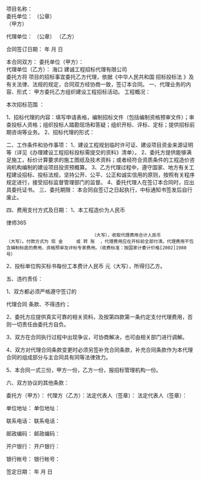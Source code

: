 
 


项目名称：                                        
 委托单位：                             （公章）                            
（甲方）


代理单位：                             （公章）
（乙方）


合同签订日期：      年     月      日


本合同双方：
委托单位（甲方）：                                                                     
代理单位（乙方）：
海口
建诚工程招标代理有限公司                    
委托方将                                   项目的招标事宜委托乙方代理，依据《中华人民共和国
招标投标法
》及有关法律、法规的规定，合同双方经协商一致，签订本合同。
一、代理业务的内容、形式：
甲方委托乙方组织建设工程招标活动。
工程概况：                                                  
                                                                    
本次招标范围 ：                                             
                                                                                                         
1、招标代理的内容：填写申请表格，编制招标文件（包括编制资格预审文件）；审查投标人资格；组织投标人踏勘现场和答疑；组织开标、评标、定标；提供招标前期咨询等业务。
2、招标代理的形式：


二、工作条件和协作事项：
    1、建设工程规划临时许可证、建设项目资金来源证明等（详见《办理建设工程招标投标需提交的资料》清单）。
2、委托方提供能够满足施工，标价计算要求的施工图纸及技术资料；或者经符合资质条件的工程造价咨询机构编制的建设项目投资预概算。
3、乙方代理过程中，遵守国家、地方有关工程建设招标、投标法规，坚持公开、公平、公正和诚实信用的原则，按照有关程序规定进行，接受招标监督管理部门的监督。
     4、委托代理人在签订本合同时，应出具委托证书。
三、委托期限：
本合同自签订之日起执行，中标通知书签发后自行废止。


四、费用支付方式及日期：
1、本工程造价为人民币                                             




 
律师365






                                    （大写），收取代理费用合计人民币                                     （大写）。付款方式为 现 金     或 转 账  ，代理费用应在开标前全部付清。代理费用不包含编制标底的费用、资格预审及评标专家费用。（收费标准：按国家计委计价格[2002]1980号） 

2、投标单位购买标书每份工本费计人民币          元（大写），所得归乙方。

五、违约责任：

1、双方都必须严格遵守签订的

代理合同
条款、不得违约；

2、委托方应提供真实可靠的相关资料，及按第四款第一条约定支付代理费用，否则一切责任由委托方自负。

3、双方在合同执行过程中出现争议，可协商解决，也可由相关部门进行调解。

4、双方对代理合同条款变更时必须另签补充合同条款，补充合同条款作为本代理合同的组成部分与主合同具有同等法律效力。

5、本合同一式三份，甲方一份，乙方一份，报招标管理机构一份。

六、双方协议的其他条款：

                                                                                       

                                                                                                                                                                                                                                                                                        

                                                                                                          

委托方（甲方）：                           代理方（乙方）：法定代表人（签章）：                       法定代表人（签章）：

单位地址：                                单位地址： 

联系电话：                                联系电话： 

邮政编码：                                邮政编码： 

开户银行：                                开户银行： 

银行帐号：                                银行帐号： 




签定日期：       年     月     日

 


 

 
 
 
 
 
  


  
 

  


  


  
 
 
 
 

